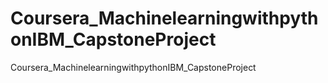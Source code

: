 # Coursera_MachinelearningwithpythonIBM_CapstoneProject
Coursera_MachinelearningwithpythonIBM_CapstoneProject
